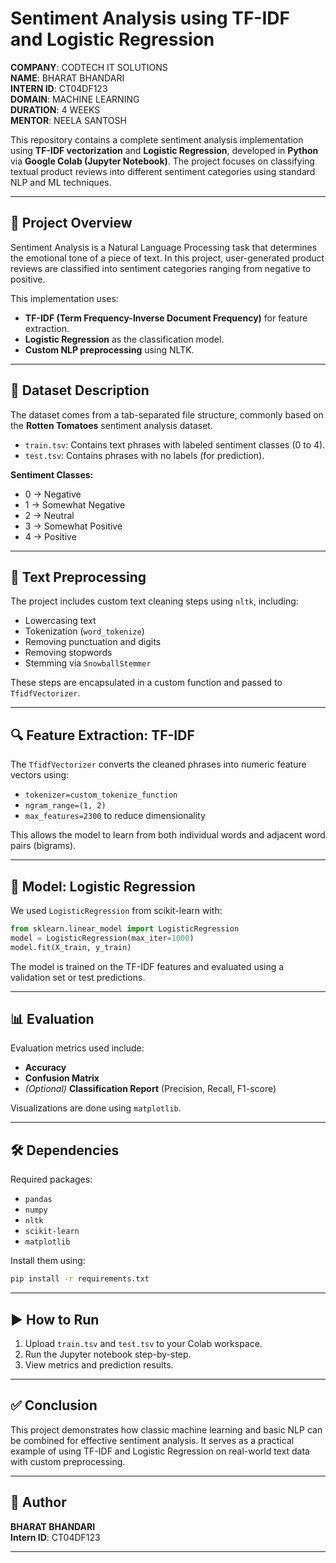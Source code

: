 
# Sentiment Analysis using TF-IDF and Logistic Regression

**COMPANY**: CODTECH IT SOLUTIONS  
**NAME**: BHARAT BHANDARI  
**INTERN ID**: CT04DF123  
**DOMAIN**: MACHINE LEARNING  
**DURATION**: 4 WEEKS  
**MENTOR**: NEELA SANTOSH

This repository contains a complete sentiment analysis implementation using **TF-IDF vectorization** and **Logistic Regression**, developed in **Python** via **Google Colab (Jupyter Notebook)**. The project focuses on classifying textual product reviews into different sentiment categories using standard NLP and ML techniques.

---

## 🧠 Project Overview

Sentiment Analysis is a Natural Language Processing task that determines the emotional tone of a piece of text. In this project, user-generated product reviews are classified into sentiment categories ranging from negative to positive.

This implementation uses:
- **TF-IDF (Term Frequency-Inverse Document Frequency)** for feature extraction.
- **Logistic Regression** as the classification model.
- **Custom NLP preprocessing** using NLTK.

---

## 📂 Dataset Description

The dataset comes from a tab-separated file structure, commonly based on the **Rotten Tomatoes** sentiment analysis dataset.

- `train.tsv`: Contains text phrases with labeled sentiment classes (0 to 4).
- `test.tsv`: Contains phrases with no labels (for prediction).

**Sentiment Classes:**
- 0 → Negative  
- 1 → Somewhat Negative  
- 2 → Neutral  
- 3 → Somewhat Positive  
- 4 → Positive

---

## 🧹 Text Preprocessing

The project includes custom text cleaning steps using `nltk`, including:

- Lowercasing text
- Tokenization (`word_tokenize`)
- Removing punctuation and digits
- Removing stopwords
- Stemming via `SnowballStemmer`

These steps are encapsulated in a custom function and passed to `TfidfVectorizer`.

---

## 🔍 Feature Extraction: TF-IDF

The `TfidfVectorizer` converts the cleaned phrases into numeric feature vectors using:

- `tokenizer=custom_tokenize_function`
- `ngram_range=(1, 2)`
- `max_features=2300` to reduce dimensionality

This allows the model to learn from both individual words and adjacent word pairs (bigrams).

---

## 🧠 Model: Logistic Regression

We used `LogisticRegression` from scikit-learn with:

```python
from sklearn.linear_model import LogisticRegression
model = LogisticRegression(max_iter=1000)
model.fit(X_train, y_train)
```

The model is trained on the TF-IDF features and evaluated using a validation set or test predictions.

---

## 📊 Evaluation

Evaluation metrics used include:

- **Accuracy**
- **Confusion Matrix**
- *(Optional)* **Classification Report** (Precision, Recall, F1-score)

Visualizations are done using `matplotlib`.

---

## 🛠 Dependencies

Required packages:

- `pandas`
- `numpy`
- `nltk`
- `scikit-learn`
- `matplotlib`

Install them using:

```bash
pip install -r requirements.txt
```

---

## ▶️ How to Run

1. Upload `train.tsv` and `test.tsv` to your Colab workspace.
2. Run the Jupyter notebook step-by-step.
3. View metrics and prediction results.

---

## ✅ Conclusion

This project demonstrates how classic machine learning and basic NLP can be combined for effective sentiment analysis. It serves as a practical example of using TF-IDF and Logistic Regression on real-world text data with custom preprocessing.

---

## 🙋 Author

**BHARAT BHANDARI**  
**Intern ID**: CT04DF123

---
